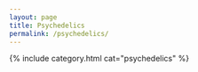 ```yaml
---
layout: page
title: Psychedelics
permalink: /psychedelics/
---
```


{% include category.html cat="psychedelics"  %}
